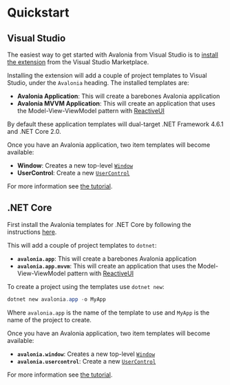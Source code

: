 # Quickstart

## Visual Studio

The easiest way to get started with Avalonia from Visual Studio is to [install the extension](https://marketplace.visualstudio.com/items?itemName=AvaloniaTeam.AvaloniaforVisualStudio) from the Visual Studio Marketplace.

Installing the extension will add a couple of project templates to Visual Studio, under the `Avalonia` heading. The installed templates are:

- **Avalonia Application**: This will create a barebones Avalonia application
- **Avalonia MVVM Application**: This will create an application that uses the Model-View-ViewModel pattern with [ReactiveUI](https://reactiveui.net/)

By default these application templates will dual-target .NET Framework 4.6.1 and .NET Core 2.0.

Once you have an Avalonia application, two item templates will become available:

- **Window**: Creates a new top-level [`Window`](../guides/controls/window.md)
- **UserControl**: Create a new [`UserControl`](../guides/controls/usercontrol.md)

For more information see [the tutorial](https://github.com/grokys/Pizzalonia).

## .NET Core

First install the Avalonia templates for .NET Core by following the instructions [here](https://github.com/AvaloniaUI/avalonia-dotnet-templates).

This will add a couple of project templates to `dotnet`:

- **`avalonia.app`**: This will create a barebones Avalonia application
- **`avalonia.app.mvvm`**: This will create an application that uses the Model-View-ViewModel pattern with [ReactiveUI](https://reactiveui.net/)

To create a project using the templates use `dotnet new`:

```powershell
dotnet new avalonia.app -o MyApp
```

Where `avalonia.app` is the name of the template to use and `MyApp` is the name of the project to create.

Once you have an Avalonia application, two item templates will become available:

- **`avalonia.window`**: Creates a new top-level [`Window`](../guides/controls/window.md)
- **`avalonia.usercontrol`**: Create a new [`UserControl`](../guides/controls/usercontrol.md)

For more information see [the tutorial](https://github.com/grokys/Pizzalonia).
